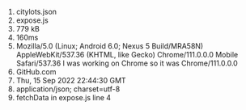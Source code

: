 1. citylots.json
2. expose.js
3. 779 kB
4. 160ms
5. Mozilla/5.0 (Linux; Android 6.0; Nexus 5 Build/MRA58N) AppleWebKit/537.36 (KHTML, like Gecko) Chrome/111.0.0.0 Mobile Safari/537.36
   I was working on Chrome so it was Chrome/111.0.0.0
6. GitHub.com
7. Thu, 15 Sep 2022 22:44:30 GMT
8. application/json; charset=utf-8
9. fetchData in expose.js line 4